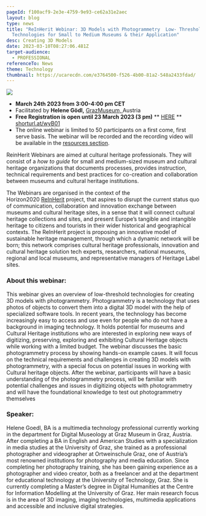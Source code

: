 ```yaml
---
pageId: f100acf9-2e3e-4759-9e93-ce62a31e2aec
layout: blog
type: news
title: "ReInHerit Webinar: 3D Models with Photogrammetry  Low- Threshold
  Technologies for Small to Medium Museums & their Application"
desc: Creating 3D Models
date: 2023-03-10T08:27:06.481Z
target-audience:
  - PROFESSIONAL
referenceTo: News
theme: Technology
thumbnail: https://ucarecdn.com/e3764500-f526-4b00-81a2-548a2433fdad/
---
```

![](https://ucarecdn.com/ea0346b0-885d-41f0-b21d-2c2834173efb/)

* **March 24th 2023 from 3:00-4:00 pm CET**
* Facilitated by **Helene Gödl,** [GrazMuseum, ](https://www.grazmuseum.at/en/)Austria
* **Free Registration is open until 23 March 2023 (3 pm)** \*\* [HERE](https://docs.google.com/forms/d/e/1FAIpQLSf44Xav7IHHg3WpG-E-nJdpBTS3g01ZMYMu31DNP59QOyOf_A/viewform) \*\*\
  [shorturl.at/wyB01](http://shorturl.at/wyB01)
* The online webinar is limited to 50 participants on a first come, first serve basis. The webinar will be recorded and the recording video will be available in the [resources section](https://reinherit-hub.eu/webinars).

ReinHerit Webinars are aimed at cultural heritage professionals. They will consist of a *how to guide* for small and medium-sized museum and cultural heritage organizations that documents processes, provides instruction, technical requirements and best practices for co-creation and collaboration between museums and cultural heritage institutions.

The Webinars are organised in the context of the  Horizon2020 [ReInHerit](https://www.reinherit.eu) project, that aspires to disrupt the current status quo of communication, collaboration and innovation exchange between museums and cultural heritage sites, in a sense that it will connect cultural heritage collections and sites, and present Europe’s tangible and intangible heritage to citizens and tourists in their wider historical and geographical contexts. The ReInHerit project is proposing an innovative model of sustainable heritage management, through which a dynamic network will be born; this network comprises cultural heritage professionals, innovation and cultural heritage solution tech experts, researchers, national museums, regional and local museums, and representative managers of Heritage Label sites. 

### About this webinar:

This webinar gives an overview of low-threshold technologies for creating 3D models with photogrammetry. Photogrammetry is a technology that uses photos of objects to convert them into a digital 3D model with the help of specialized software tools. In recent years, the technology has become increasingly easy to access and use even for people who do not have a background in imaging technology. It holds potential for museums and Cultural Heritage institutions who are interested in exploring new ways of digitizing, preserving, exploring and exhibiting Cultural Heritage objects while working with a limited budget. The webinar discusses the basic photogrammetry process by showing hands-on example cases. It will focus on the technical requirements and challenges in creating 3D models with photogrammetry, with a special focus on potential issues in working with Cultural heritage objects. After the webinar, participants will have a basic understanding of the photogrammetry process, will be familiar with potential challenges and issues in digitizing objects with photogrammetry and will have the foundational knowledge to test out photogrammetry themselves

### Speaker:

Helene Goedl, BA is a multimedia technology professional currently working in the department for Digital Museology at Graz Museum in Graz, Austria. After completing a BA in English and American Studies with a specialization in media studies at the University of Graz, she trained as a professional photographer and videographer at Ortweinschule Graz, one of Austria’s most renowned institutions for photography and media education. Since completing her photography training, she has been gaining experience as a photographer and video creator, both as a freelancer and at the department for educational technology at the University of Technology, Graz. She is currently completing a Master’s degree in Digital Humanities at the Centre for Information Modelling at the University of Graz. Her main research focus is in the area of 3D imaging, imaging technologies, multimedia applications and accessible and inclusive digital strategies.